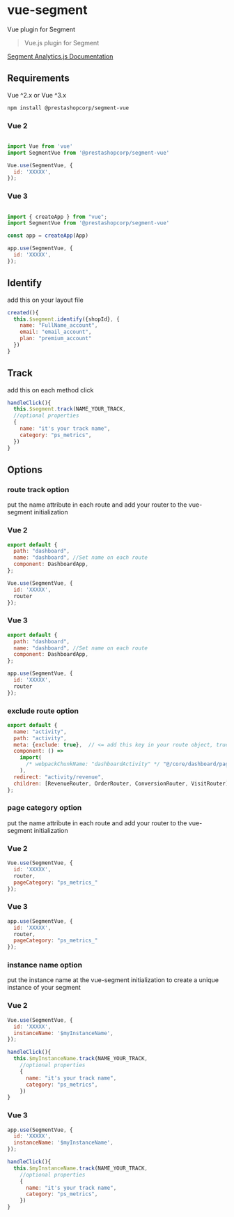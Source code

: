 # vue-segment

Vue plugin for Segment

> Vue.js plugin for Segment

[Segment Analytics.js Documentation](https://segment.com/docs/sources/website/analytics.js/)

## Requirements

Vue ^2.x or Vue ^3.x

```bash
npm install @prestashopcorp/segment-vue
```
### Vue 2
```js

import Vue from 'vue'
import SegmentVue from '@prestashopcorp/segment-vue'

Vue.use(SegmentVue, {
  id: 'XXXXX',
});
```

### Vue 3

```js

import { createApp } from "vue";
import SegmentVue from '@prestashopcorp/segment-vue'

const app = createApp(App)

app.use(SegmentVue, {
  id: 'XXXXX',
});
```

## Identify

add this on your layout file
```js
created(){
  this.$segment.identify({shopId}, {
    name: "FullName_account",
    email: "email_account",
    plan: "premium_account"
  })
}
```


## Track

add this on each method click
```js
handleClick(){
  this.$segment.track(NAME_YOUR_TRACK, 
  //optional properties
  { 
    name: "it's your track name",
    category: "ps_metrics",
  })
}
```

## Options 
 
### route track option

put the name attribute in each route and add your router to the vue-segment initialization

### Vue 2
```js
export default {
  path: "dashboard",
  name: "dashboard", //Set name on each route
  component: DashboardApp,
};

Vue.use(SegmentVue, {
  id: 'XXXXX',
  router
});
```

### Vue 3
```js
export default {
  path: "dashboard",
  name: "dashboard", //Set name on each route
  component: DashboardApp,
};

app.use(SegmentVue, {
  id: 'XXXXX',
  router
});
```

### exclude route option

```js
export default {
  name: "activity",
  path: "activity",
  meta: {exclude: true},  // <= add this key in your route object, true to exclude, false to track
  component: () =>
    import(
      /* webpackChunkName: "dashboardActivity" */ "@/core/dashboard/pages/ActivityApp"
    ),
  redirect: "activity/revenue",
  children: [RevenueRouter, OrderRouter, ConversionRouter, VisitRouter],
};
```

### page category option

put the name attribute in each route and add your router to the vue-segment initialization

### Vue 2
```js
Vue.use(SegmentVue, {
  id: 'XXXXX',
  router,
  pageCategory: "ps_metrics_"
});
```

### Vue 3
```js
app.use(SegmentVue, {
  id: 'XXXXX',
  router,
  pageCategory: "ps_metrics_"
});
```

### instance name option

put the instance name at the vue-segment initialization to create a unique instance of your segment

### Vue 2
```js
Vue.use(SegmentVue, {
  id: 'XXXXX',
  instanceName: '$myInstanceName',
});

handleClick(){
  this.$myInstanceName.track(NAME_YOUR_TRACK,
    //optional properties
    {
      name: "it's your track name",
      category: "ps_metrics",
    })
}
```

### Vue 3
```js
app.use(SegmentVue, {
  id: 'XXXXX',
  instanceName: '$myInstanceName',
});

handleClick(){
  this.$myInstanceName.track(NAME_YOUR_TRACK,
    //optional properties
    {
      name: "it's your track name",
      category: "ps_metrics",
    })
}
```


